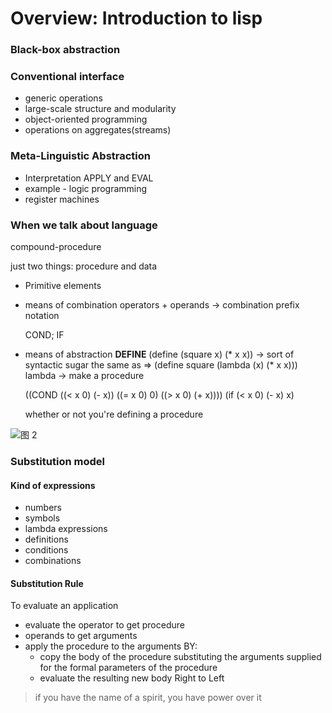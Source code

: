 Overview: Introduction to lisp
===

### Black-box abstraction

### Conventional interface

- generic operations
- large-scale structure and modularity
- object-oriented programming
- operations on aggregates(streams)

### Meta-Linguistic Abstraction

- Interpretation
    APPLY and EVAL
- example - logic programming
- register machines

### When we talk about language

compound-procedure

just two things: procedure and data

- Primitive elements
    
- means of combination
    operators + operands -> combination
    prefix notation

    COND; IF
- means of abstraction
    **DEFINE**
    (define (square x) (* x x)) -> sort of syntactic sugar
    the same as =>
    (define square (lambda (x) (* x x)))
    lambda -> make a procedure

    ((COND ((< x 0) (- x))
            ((= x 0) 0)
            ((> x 0) (+ x))))
    (if (< x 0)
        (- x)
        x)

    whether or not you're defining a procedure


![图 2](https://i.loli.net/2021/11/23/P4cwSyBdLOhmzDC.png)  


### Substitution model

#### Kind of expressions

- numbers
- symbols
- lambda expressions
- definitions
- conditions
- combinations

#### Substitution Rule

To evaluate an application
- evaluate the operator to get procedure
- operands to get arguments
- apply the procedure to the arguments
    BY:
    - copy the body of the procedure
        substituting the arguments supplied for the formal parameters of the procedure
    - evaluate the resulting new body
Right to Left

> if you have the name of a spirit, you have power over it



